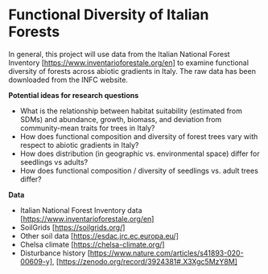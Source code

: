 # Functional Diversity of Italian Forests

In general, this project will use data from the Italian National Forest Inventory [https://www.inventarioforestale.org/en] to examine functional diversity of forests across abiotic gradients in Italy.  The raw data has been downloaded from the INFC website.

**Potential ideas for research questions**
- What is the relationship between habitat suitability (estimated from SDMs) and abundance, growth, biomass, and deviation from community-mean traits for trees in Italy?
- How does functional composition and diversity of forest trees vary with respect to abiotic gradients in Italy?
- How does distribution (in geographic vs. environmental space) differ for seedlings vs adults?
- How does functional composition / diversity of seedlings vs. adult trees differ?

**Data**
- Italian National Forest Inventory data [https://www.inventarioforestale.org/en]
- SoilGrids [https://soilgrids.org/]
- Other soil data [https://esdac.jrc.ec.europa.eu/]
- Chelsa climate [https://chelsa-climate.org/]
- Disturbance history [https://www.nature.com/articles/s41893-020-00609-y], [https://zenodo.org/record/3924381#.X3Xgc5MzY8M]

